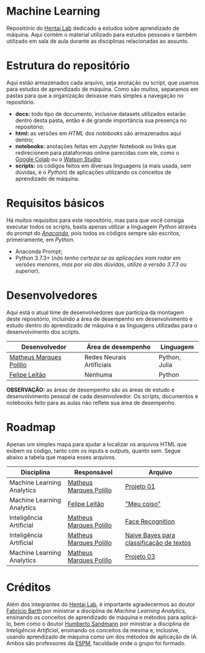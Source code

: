 # Machine Learning

Repositório do [Hentai Lab](https://github.com/hentai-lab) dedicado a estudos sobre aprendizado de máquina. Aqui contém o material utilizado para estudos pessoais e também utilizado em sala de aula durante as disciplinas relacionadas ao assunto.

# Estrutura do repositório

Aqui estão armazenados cada arquivo, seja anotação ou script, que usamos para estudos de aprendizado de máquina. Como são muitos, separamos em pastas para que a organização deixasse mais simples a navegação no repositório.

- **docs:** todo tipo de documento, inclusive datasets utilizados estarão dentro desta pasta, então é de grande importância sua presença no repositório;
- **html:** as versões em *HTML* dos *notebooks* são armazenados aqui dentro;
- **notebooks:** anotações feitas em Jupyter Notebook ou links que redirecionem para plataformas online parecidas com ele, como o [Google Colab](https://colab.research.google.com/)  ou o [Watson Studio](https://cloud.ibm.com/catalog/services/watson-studio);
- **scripts:** os códigos feitos em diversas linguagens (a mais usada, sem dúvidas, é o *Python*) de aplicações utilizando os conceitos de aprendizado de máquina.

# Requisitos básicos

Há muitos requisitos para este repositório, mas para que você consiga executar todos os scripts, basta apenas utilizar a linguagem *Python* através do prompt do [*Anaconda*](https://www.anaconda.com/), pois todos os códigos sempre são escritos, primeiramente, em *Python*.

- Anaconda Prompt;
- Python 3.7.3+ (*não tenho certeza se as aplicações iram rodar em versões menores, mas por via das dúvidas, utilize a versão 3.7.3 ou superior*).

# Desenvolvedores

Aqui está o atual time de desenvolvedores que participa da montagem deste repositório, incluindo a área de desempenho em desenvolvimento e estudo dentro do aprendizado de máquina e as linguagens utilizadas para o desenvolvimento dos scripts.

| Desenvolvedor | Área de desempenho | Linguagem |
| --- | --- | --- |
| [Matheus Marques Polillo](https://github.com/matheuspolillo) | Redes Neurais Artificiais | Python, Julia |
| [Felipe Leitão](https://github.com/Fishermanzi) | Nenhuma | Python |

**OBSERVAÇÃO:** as áreas de desempenho são as áreas de estudo e desenvolvimento pessoal de cada desenvolvedor. Os scripts, documentos e notebooks feito para as aulas não reflete sua área de desempenho.

# Roadmap

Apenas um simples mapa para ajudar a localizar os arquivos HTML que exibem os código, tanto com os inputs e outputs, quanto sem. Segue abaixo a tabela que mapeia esses arquivos.

| Disciplina | Responsável | Arquivo |
| --- | --- | -- |
| Machine Learning Analytics | [Matheus Marques Polillo](https://github.com/matheuspolillo) | [Projeto 01](https://hentai-lab.github.io/Machine-Learning/html/Atividade_1) |
| Machine Learning Analytics | [Felipe Leitão](https://github.com/Fishermanzi) | ["Meu coiso"](https://hentai-lab.github.io/Machine-Learning/html/meu_coiso) |
| Inteligência Artificial | [Matheus Marques Polillo](https://github.com/matheuspolillo) | [Face Recognition](https://hentai-lab.github.io/Machine-Learning/html/Face_Recognition) |
| Inteligência Artificial | [Matheus Marques Polillo](https://github.com/matheuspolillo) | [Naive Bayes para classificação de textos](https://hentai-lab.github.io/Machine-Learning/html/Naive_Bayes) |
| Machine Learning Analytics | [Matheus Marques Polillo](https://github.com/matheuspolillo) | [Projeto 03](https://colab.research.google.com/drive/1Y4UCEtlearGtUg_l7fec75JsQFZm9_cK)|

# Créditos

Além dos integrantes do [Hentai Lab](https://github.com/hentai-lab), é importante agradecermos ao doutor [Fabrício Barth](https://github.com/fbarth) por ministrar a disciplina de *Machine Learning Analytics*, ensinando os conceitos de aprendizado de máquina e métodos para aplicá-lo, bem como o doutor [Humberto Sandmann](https://github.com/hsandmann) por ministrar a disciplina de *Inteligência Artificial*, ensinando os conceitos da mesma e, inclusive, usando aprendizado de máquina como um dos métodos de aplicação de IA. Ambos são professores da [ESPM](https://www.espm.br/), faculdade onde o grupo foi formado.
